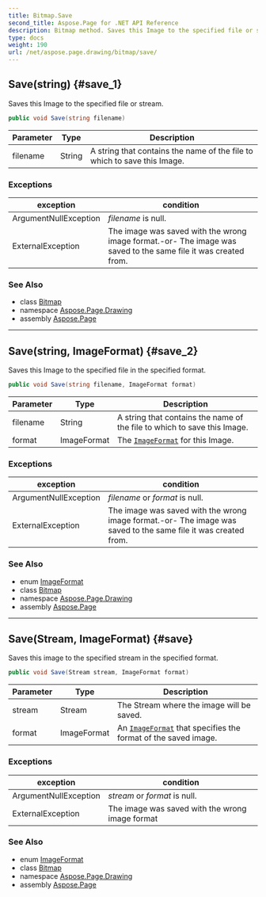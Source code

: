 ```yaml
---
title: Bitmap.Save
second_title: Aspose.Page for .NET API Reference
description: Bitmap method. Saves this Image to the specified file or stream
type: docs
weight: 190
url: /net/aspose.page.drawing/bitmap/save/
---
```

## Save(string) {#save_1}

Saves this Image to the specified file or stream.

```csharp
public void Save(string filename)
```

| Parameter | Type | Description |
| --- | --- | --- |
| filename | String | A string that contains the name of the file to which to save this Image. |

### Exceptions

| exception | condition |
| --- | --- |
| ArgumentNullException | *filename* is null. |
| ExternalException | The image was saved with the wrong image format.-or- The image was saved to the same file it was created from. |

### See Also

* class [Bitmap](../)
* namespace [Aspose.Page.Drawing](../../bitmap/)
* assembly [Aspose.Page](../../../)

---

## Save(string, ImageFormat) {#save_2}

Saves this Image to the specified file in the specified format.

```csharp
public void Save(string filename, ImageFormat format)
```

| Parameter | Type | Description |
| --- | --- | --- |
| filename | String | A string that contains the name of the file to which to save this Image. |
| format | ImageFormat | The [`ImageFormat`](../../../aspose.page.drawing.imaging/imageformat/) for this Image. |

### Exceptions

| exception | condition |
| --- | --- |
| ArgumentNullException | *filename* or *format* is null. |
| ExternalException | The image was saved with the wrong image format.-or- The image was saved to the same file it was created from. |

### See Also

* enum [ImageFormat](../../../aspose.page.drawing.imaging/imageformat/)
* class [Bitmap](../)
* namespace [Aspose.Page.Drawing](../../bitmap/)
* assembly [Aspose.Page](../../../)

---

## Save(Stream, ImageFormat) {#save}

Saves this image to the specified stream in the specified format.

```csharp
public void Save(Stream stream, ImageFormat format)
```

| Parameter | Type | Description |
| --- | --- | --- |
| stream | Stream | The Stream where the image will be saved. |
| format | ImageFormat | An [`ImageFormat`](../../../aspose.page.drawing.imaging/imageformat/) that specifies the format of the saved image. |

### Exceptions

| exception | condition |
| --- | --- |
| ArgumentNullException | *stream* or *format* is null. |
| ExternalException | The image was saved with the wrong image format |

### See Also

* enum [ImageFormat](../../../aspose.page.drawing.imaging/imageformat/)
* class [Bitmap](../)
* namespace [Aspose.Page.Drawing](../../bitmap/)
* assembly [Aspose.Page](../../../)


